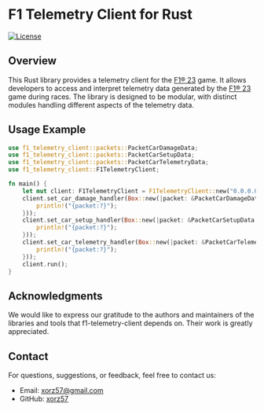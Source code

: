 # F1 Telemetry Client for Rust

[![License](https://img.shields.io/badge/license-MIT-blue.svg)](LICENSE)

## Overview

This Rust library provides a telemetry client for the [F1® 23](https://store.steampowered.com/app/2108330/F1_23/) game. It allows developers to access and interpret telemetry data generated by the [F1® 23](https://store.steampowered.com/app/2108330/F1_23/) game during races. The library is designed to be modular, with distinct modules handling different aspects of the telemetry data.

## Usage Example

```rust
use f1_telemetry_client::packets::PacketCarDamageData;
use f1_telemetry_client::packets::PacketCarSetupData;
use f1_telemetry_client::packets::PacketCarTelemetryData;
use f1_telemetry_client::F1TelemetryClient;

fn main() {
    let mut client: F1TelemetryClient = F1TelemetryClient::new("0.0.0.0:20777");
    client.set_car_damage_handler(Box::new(|packet: &PacketCarDamageData| {
        println!("{packet:?}");
    }));
    client.set_car_setup_handler(Box::new(|packet: &PacketCarSetupData| {
        println!("{packet:?}");
    }));
    client.set_car_telemetry_handler(Box::new(|packet: &PacketCarTelemetryData| {
        println!("{packet:?}");
    }));
    client.run();
}
```

## Acknowledgments

We would like to express our gratitude to the authors and maintainers of the libraries and tools that f1-telemetry-client depends on. Their work is greatly appreciated.

## Contact

For questions, suggestions, or feedback, feel free to contact us:

- Email: [xorz57@gmail.com](mailto:xorz57@gmail.com)
- GitHub: [xorz57](https://github.com/xorz57)

